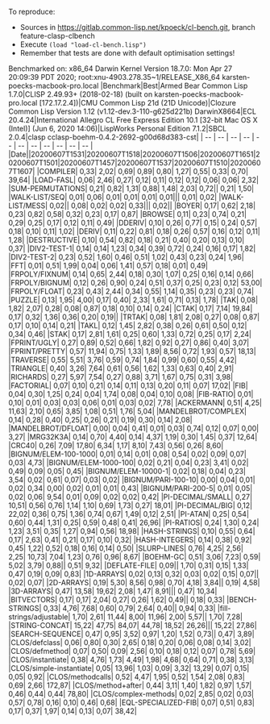 To reproduce:

* Sources in https://gitlab.common-lisp.net/kpoeck/cl-bench.git, branch feature-clasp-clbench
* Execute `(load "load-cl-bench.lisp")`
* Remember that tests are done with default optimisation settings!

Benchmarked on: x86_64 Darwin Kernel Version 18.7.0: Mon Apr 27 20:09:39 PDT 2020; root:xnu-4903.278.35~1/RELEASE_X86_64 karsten-poecks-macbook-pro.local
|Benchmark|Best|Armed Bear Common Lisp 1.7.0|CLISP 2.49.93+ (2018-02-18) (built on karsten-poecks-macbook-pro.local [172.17.2.4])|CMU Common Lisp 21d (21D Unicode)|Clozure Common Lisp Version 1.12 (v1.12-dev.3-110-g625d221b) DarwinX8664|ECL 20.4.24|International Allegro CL Free Express Edition 10.1 [32-bit Mac OS X (Intel)] (Jun 6, 2020 14:06)|LispWorks Personal Edition 7.1.2|SBCL 2.0.4|clasp cclasp-boehm-0.4.2-2692-g00d68d383-cst|
| -- | -- | -- | -- | -- | -- | -- | -- | -- | -- | -- |
|Date||20200607T1531|20200607T1518|20200607T1506|20200607T1651|20200607T1501|20200607T1457|20200607T1537|20200607T1510|20200607T1607|
|COMPILER|      0,33|      2,02|      0,69|      0,89|      0,80|      1,27|      0,55|      0,33|      0,70|     39,64|
|LOAD-FASL|      0,06|      2,46|      0,27|      0,12|      0,11|      0,12|      0,12|      0,06|      0,06|      2,32|
|SUM-PERMUTATIONS|      0,21|      0,82|      1,31|      0,88|      1,48|      2,03|      0,72||      0,21|      1,50|
|WALK-LIST/SEQ|      0,01|      0,06|      0,01|      0,01|      0,01|      0,01|||      0,01|      0,02|
|WALK-LIST/MESS|      0,02||      0,08|      0,02|      0,02|      0,33|||      0,02||
|BOYER|      0,17|      0,62|      2,18|      0,23|      0,82|      0,58|      0,32|      0,23|      0,17|      0,87|
|BROWSE|      0,11|      0,23|      0,74|      0,21|      0,29|      0,25|      0,17|      0,12|      0,11|      0,49|
|DDERIV|      0,10|      0,26|      0,77|      0,15|      0,24|      0,57|      0,18|      0,10|      0,11|      1,02|
|DERIV|      0,11|      0,22|      0,81|      0,18|      0,26|      0,57|      0,16|      0,12|      0,11|      1,28|
|DESTRUCTIVE|      0,10|      0,54|      0,82|      0,18|      0,21|      0,40|      0,20|      0,13|      0,10|      0,37|
|DIV2-TEST-1|      0,14|      0,14|      1,23|      0,34|      0,39|      0,72|      0,24|      0,16|      0,17|      1,82|
|DIV2-TEST-2|      0,23|      0,52|      1,60|      0,46|      0,51|      1,02|      0,43|      0,23|      0,24|      1,96|
|FFT|      0,01|      0,51|      1,99|      0,04|      0,06|      1,41|      0,57|      0,18|      0,01|      0,49|
|FRPOLY/FIXNUM|      0,14|      0,65|      2,44|      0,18|      0,30|      1,07|      0,25|      0,16|      0,14|      0,66|
|FRPOLY/BIGNUM|      0,12|      0,26|      0,90|      0,24|      0,51|      0,37|      0,25|      0,23|      0,12|     53,00|
|FRPOLY/FLOAT|      0,23|      0,43|      2,44|      0,34|      0,55|      1,14|      0,35|      0,23|      0,23|      0,74|
|PUZZLE|      0,13|      1,95|      4,00|      0,17|      0,40|      2,33|      1,61|      0,71|      0,13|      1,78|
|TAK|      0,08|      1,82|      2,07|      0,28|      0,08|      0,87|      0,18|      0,10|      0,14|      0,24|
|CTAK|      0,17|      7,14|     19,84|      0,17|      0,32|      1,36|      0,36|      0,20|      0,19||
|TRTAK|      0,08|      1,81|      2,08|      0,27|      0,08|      0,87|      0,17|      0,10|      0,14|      0,21|
|TAKL|      0,12|      1,45|      2,82|      0,38|      0,26|      0,61|      0,50|      0,12|      0,34|      0,46|
|STAK|      0,17|      2,81|      1,61|      0,25|      0,60|      1,33|      0,72|      0,25|      0,17|      2,24|
|FPRINT/UGLY|      0,27|      0,89|      0,52|      0,66|      1,82|      0,92|      0,27|      0,86|      0,40|      3,07|
|FPRINT/PRETTY|      0,57|     11,94|      0,75|      1,33|      1,89|      8,56|      0,72|      1,93|      0,57|     18,13|
|TRAVERSE|      0,55|      5,51|      3,76|      0,59|      0,74|      1,84|      0,99|      0,60|      0,55|      4,42|
|TRIANGLE|      0,40|      3,26|      7,64|      0,61|      0,56|      1,62|      1,33|      0,63|      0,40|      2,91|
|RICHARDS|      0,27|      5,97|      7,54|      0,27|      0,88|      3,71|      1,67|      0,75|      0,31|      3,98|
|FACTORIAL|      0,07|      0,10|      0,21|      0,14|      0,11|      0,13|      0,20|      0,11|      0,07|     17,02|
|FIB|      0,04|      0,30|      1,25|      0,24|      0,04|      1,74|      0,08|      0,04|      0,10|      0,08|
|FIB-RATIO|      0,01|      0,10|      0,01|      0,03|      0,03|      0,06|      0,01|      0,03|      0,02|      7,78|
|ACKERMANN|      0,51|      4,25|     11,63|      2,10|      0,65|      3,85|      1,08|      0,51|      1,76|      5,04|
|MANDELBROT/COMPLEX|      0,14|      0,28|      0,40|      0,25|      0,26|      0,21|      0,19|      0,30|      0,14|      2,08|
|MANDELBROT/DFLOAT|      0,00|      0,04|      0,41|      0,01|      0,03|      0,74|      0,12|      0,07|      0,00|      3,27|
|MRG32K3A|      0,14|      0,70|      4,40|      0,14|      4,37|      1,19|      0,30|      1,45|      0,37|     12,64|
|CRC40|      0,26|      7,09|     17,80|      6,34|      1,17|      8,10|      7,43|      0,56|      0,26|      8,60|
|BIGNUM/ELEM-100-1000|      0,01|      0,14|      0,01|      0,08|      0,54|      0,02|      0,09|      0,07|      0,03|      4,73|
|BIGNUM/ELEM-1000-100|      0,02|      0,21|      0,04|      0,23|      3,41|      0,02|      0,49|      0,09|      0,05|      0,45|
|BIGNUM/ELEM-10000-1|      0,02|      0,18|      0,04|      0,23|      3,54|      0,02|      0,61|      0,07|      0,03|      0,02|
|BIGNUM/PARI-100-10|      0,00|      0,04|      0,01|      0,02|      0,34|      0,00|      0,02|      0,01|      0,01|      0,43|
|BIGNUM/PARI-200-5|      0,01|      0,05|      0,02|      0,06|      9,54|      0,01|      0,09|      0,02|      0,02|      0,42|
|PI-DECIMAL/SMALL|      0,27|     10,51|      0,56|      0,76|      1,14|      1,10|      0,69|      1,73|      0,27|     18,01|
|PI-DECIMAL/BIG|      0,12|     22,02|      0,36|      0,75|      1,36|      0,74|      0,67|      1,49|      0,12|      2,51|
|PI-ATAN|      0,25|      0,54|      0,60|      0,44|      1,31|      0,25|      0,59|      0,48|      0,41|     26,96|
|PI-RATIOS|      0,24|      1,30|      0,24|      1,23|      3,51|      0,35|      1,27|      0,94|      0,56|     18,98|
|HASH-STRINGS|      0,10|      0,55|      0,64|      0,17|      2,63|      0,41|      0,21|      0,17|      0,10|      0,32|
|HASH-INTEGERS|      0,14|      0,38|      0,92|      0,45|      1,22|      0,52|      0,18|      0,16|      0,14|      0,50|
|SLURP-LINES|      0,76|      4,25|      2,56|      2,25|     10,73|      7,04|      1,23|      0,76|      0,96|      8,67|
|BOEHM-GC|      0,51|      3,06|      7,23|      0,59|      5,02|      3,79|      0,88||      0,51|      9,32|
|DEFLATE-FILE|      0,09||      1,70|      0,31|      0,15|      1,33|      0,47|      0,19|      0,09|      0,83|
|1D-ARRAYS|      0,02|      0,13|      0,32|      0,03|      0,02|      0,15|      0,07||      0,02|      0,07|
|2D-ARRAYS|      0,19|      5,30|      8,56|      0,98|      0,70|      4,18|      3,84||      0,19|      4,58|
|3D-ARRAYS|      0,47|     13,58|     19,62|      2,08|      1,47|      8,91|||      0,47|     10,34|
|BITVECTORS|      0,17|      0,17|      2,04|      0,27|      0,26|      1,62|      0,49||      0,18|      0,33|
|BENCH-STRINGS|      0,33|      4,76|      7,68|      0,60|      0,79|      2,64|      0,40||      0,94|      0,33|
|fill-strings/adjustable|      1,70|      2,61|     11,44|      8,00|     11,96|      2,00|      5,57||      1,70|      7,28|
|STRING-CONCAT|     15,22|     47,75|     84,07|     44,78|     18,52|     26,26|||     15,22|     27,86|
|SEARCH-SEQUENCE|      0,47|      0,95|      3,52|      0,97|      1,20|      1,52|      0,73||      0,47|      3,89|
|CLOS/defclass|      0,06|      0,80|      0,30|      2,65|      0,18|      0,20|      0,06|      0,08|      0,14|      3,02|
|CLOS/defmethod|      0,07|      0,50|      0,09|      2,56|      0,10|      0,18|      0,12|      0,07|      0,78|      5,69|
|CLOS/instantiate|      0,38|      4,76|      1,73|      4,49|      1,98|      4,68|      0,64|      0,71|      0,38|      3,13|
|CLOS/simple-instantiate|      0,05|     13,96|      1,03|      0,09|      3,32|     13,29|      0,07|      0,15|      0,05|      0,92|
|CLOS/methodcalls|      0,52|      4,47|      1,95|      0,52|      1,54|      2,08|      0,83|      0,69|      2,66|    172,87|
|CLOS/method+after|      0,44|      3,11|      1,40|      1,82|      0,97|      1,57|      0,46|      0,44|      0,44|     78,80|
|CLOS/complex-methods|      0,02|      2,85|      0,02|      0,03|      0,57|      0,78|      0,16|      0,10|      0,46|      0,68|
|EQL-SPECIALIZED-FIB|      0,07|      0,51|      0,83|      0,17|      0,37|      1,97|      0,14|      0,13|      0,07|     38,42|
